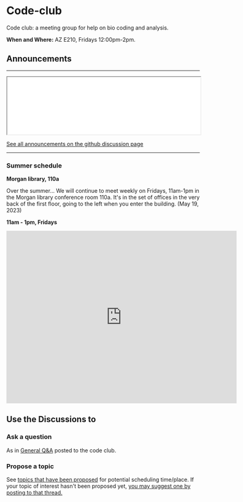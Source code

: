 # Code-club
Code club: a meeting group for help on bio coding and analysis.

**When and Where:** AZ E210, Fridays 12:00pm-2pm.

## Announcements

---
<iframe style="width: 100%;" src="//eexhqlcs37sd5tlpzqnfklgm5a0ahdpu.lambda-url.us-west-2.on.aws/"></iframe>

[See all announcements on the github discussion page](https://github.com/Colorado-State-University-CMB/Code-club/discussions/categories/announcements?discussions_q=is%3Aopen+category%3AAnnouncements+sort%3Adate_created) 

---

### Summer schedule

**Morgan library, 110a**

Over the summer... 
We will continue to meet weekly on Fridays, 11am-1pm in the Morgan library conference room 110a. It's in the set of offices in the very back of the first floor, going to the left when you enter the building. (May 19, 2023)

**11am - 1pm, Fridays**

<iframe src="https://calendar.google.com/calendar/embed?src=9ccc3aa8455b549454378e843c8a0fc9ffa5b292db1a163ed7c9ed6d576a0cca%40group.calendar.google.com&ctz=America%2FDenver" style="border: 0" width="600" height="450" frameborder="0" scrolling="no"></iframe>

## Use the Discussions to

### Ask a question

As in [General Q&A](https://github.com/Colorado-State-University-CMB/Code-club/discussions/categories/q-a) posted to the code club.

### Propose a topic

See [topics that have been proposed](https://github.com/Colorado-State-University-CMB/Code-club/discussions/categories/topics) for potential scheduling time/place. If your topic of interest hasn't been proposed yet, [you may suggest one by posting to that thread.](https://github.com/Colorado-State-University-CMB/Code-club/discussions/new?category=topics)
